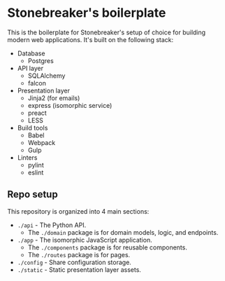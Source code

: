 # Stonebreaker's boilerplate

This is the boilerplate for Stonebreaker's setup of choice for building modern
web applications. It's built on the following stack:

* Database
	* Postgres
* API layer
	* SQLAlchemy
	* falcon
* Presentation layer
	* Jinja2 (for emails)
	* express (isomorphic service)
	* preact
	* LESS
* Build tools
	* Babel
	* Webpack
	* Gulp
* Linters
	* pylint
	* eslint

## Repo setup

This repository is organized into 4 main sections:

* `./api` - The Python API.
	* The `./domain` package is for domain models, logic, and endpoints.
* `./app` - The isomorphic JavaScript application.
	* The `./components` package is for reusable components.
	* The `./routes` package is for pages.
* `./config` - Share configuration storage.
* `./static` - Static presentation layer assets. 